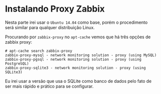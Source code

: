# Instalando Proxy Zabbix

Nesta parte irei usar o `Ubuntu 14.04` como base, porém o procedimento será similar para qualquer distribuição Linux.

Procurando por `zabbix-proxy` no `apt-cache` vemos que há três opções de zabbix proxy:

```
# apt-cache search zabbix-proxy
zabbix-proxy-mysql - network monitoring solution - proxy (using MySQL)
zabbix-proxy-pgsql - network monitoring solution - proxy (using PostgreSQL)
zabbix-proxy-sqlite3 - network monitoring solution - proxy (using SQLite3)
```

Eu irei usar a versão que usa o SQLite como banco de dados pelo fato de ser mais rápido e prático para se configurar.